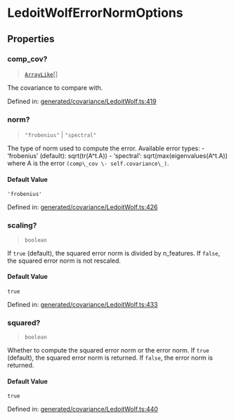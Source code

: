 # LedoitWolfErrorNormOptions

## Properties

### comp\_cov?

> [`ArrayLike`](../types/ArrayLike.md)[]

The covariance to compare with.

Defined in:  [generated/covariance/LedoitWolf.ts:419](https://github.com/transitive-bullshit/scikit-learn-ts/blob/b59c1ff/packages/sklearn/src/generated/covariance/LedoitWolf.ts#L419)

### norm?

> `"frobenius"` \| `"spectral"`

The type of norm used to compute the error. Available error types: - ‘frobenius’ (default): sqrt(tr(A^t.A)) - ‘spectral’: sqrt(max(eigenvalues(A^t.A)) where A is the error `(comp\_cov \- self.covariance\_)`.

#### Default Value

`'frobenius'`

Defined in:  [generated/covariance/LedoitWolf.ts:426](https://github.com/transitive-bullshit/scikit-learn-ts/blob/b59c1ff/packages/sklearn/src/generated/covariance/LedoitWolf.ts#L426)

### scaling?

> `boolean`

If `true` (default), the squared error norm is divided by n\_features. If `false`, the squared error norm is not rescaled.

#### Default Value

`true`

Defined in:  [generated/covariance/LedoitWolf.ts:433](https://github.com/transitive-bullshit/scikit-learn-ts/blob/b59c1ff/packages/sklearn/src/generated/covariance/LedoitWolf.ts#L433)

### squared?

> `boolean`

Whether to compute the squared error norm or the error norm. If `true` (default), the squared error norm is returned. If `false`, the error norm is returned.

#### Default Value

`true`

Defined in:  [generated/covariance/LedoitWolf.ts:440](https://github.com/transitive-bullshit/scikit-learn-ts/blob/b59c1ff/packages/sklearn/src/generated/covariance/LedoitWolf.ts#L440)
